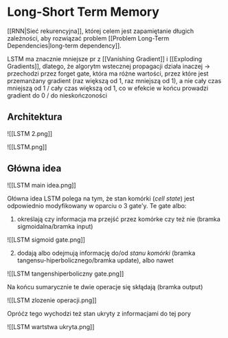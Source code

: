 # Long-Short Term Memory

[[RNN|Sieć rekurencyjna]], której celem jest zapamiętanie długich zależności, aby rozwiązać problem [[Problem Long-Term Dependencies|long-term dependency]]. 

LSTM ma znacznie mniejsze pr z [[Vanishing Gradient]] i [[Exploding Gradients]], dlatego, że algorytm wstecznej propagacji działa inaczej -> przechodzi przez forget gate, która ma różne wartości, przez które jest przemanżany gradient (raz większą od 1, raz mniejszą od 1), a nie cały czas mniejszą od 1 / cały czas większą od 1, co w efekcie w końcu prowadzi gradient do 0 / do nieskończoności

## Architektura

![[LSTM 2.png]]


![[LSTM.png]]


## Główna idea

![[LSTM main idea.png]]

Główna idea LSTM polega na tym, że stan komórki (*cell state*) jest odpowiednio modyfikowany w oparciu o 3 gate'y. Te gate albo:

1. określają czy informacja ma przejść przez komórke czy też nie (bramka sigmoidalna/bramka input) 

![[LSTM sigmoid gate.png]]


2. dodają albo odejmują informację do/od *stanu komórki* (bramka tangensu-hiperbolicznego/bramka update), albo nawet 

![[LSTM tangenshiperboliczny gate.png]]

Na końcu sumarycznie te dwie operacje się skłądają (bramka output)

![[LSTM zlozenie operacji.png]]

Opróćz tego wychodzi też stan ukryty z informacjami do tej pory

![[LSTM wartstwa ukryta.png]]